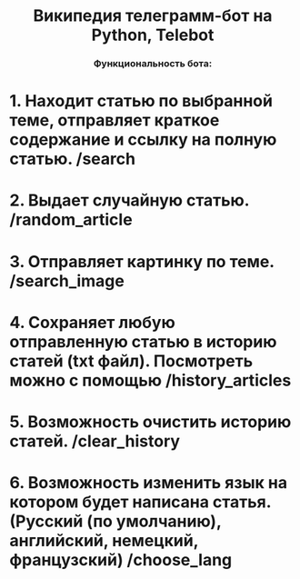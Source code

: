 <h1 align="center"> Википедия телеграмм-бот на Python, Telebot</h1>
<h3 align="center"> Функциональность бота: </h3>
<h1>1. Находит статью по выбранной теме, отправляет краткое содержание и ссылку на полную статью. /search</h1>
<h1>2. Выдает случайную статью. /random_article</h1>
<h1>3. Отправляет картинку по теме. /search_image</h1>
<h1>4. Сохраняет любую отправленную статью в историю статей (txt файл). Посмотреть можно с помощью /history_articles</h1>
<h1>5. Возможность очистить историю статей. /clear_history</h1>
<h1>6. Возможность изменить язык на котором будет написана статья. (Русский (по умолчанию), английский, немецкий, французский) /choose_lang</h1>

